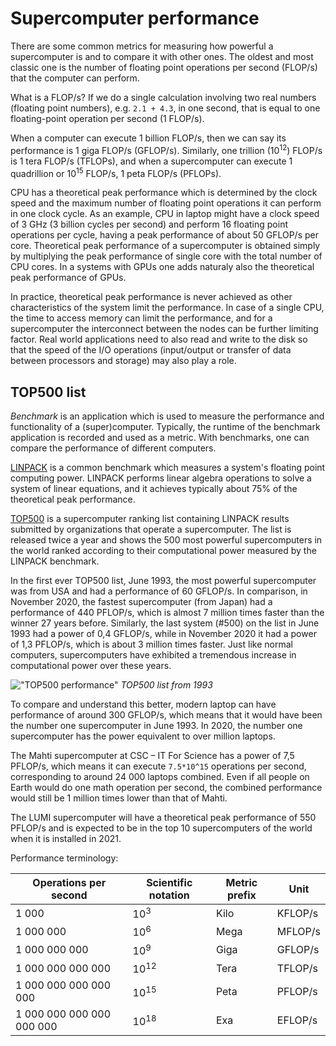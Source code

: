 # Supercomputer performance

There are some common metrics for measuring how powerful a
supercomputer is and to compare it with other ones. The oldest and
most classic one is the number of floating point operations per second
(FLOP/s) that the computer can perform.

What is a FLOP/s? If we do a single calculation involving two real numbers
(floating point numbers), e.g. `2.1 + 4.3`, in one second, that
is equal to one floating-point operation per second (1 FLOP/s).

When a computer can execute 1 billion FLOP/s, then we can say its
performance is 1 giga FLOP/s (GFLOP/s). Similarly, one trillion
(10<sup>12</sup>) FLOP/s is 1 tera FLOP/s (TFLOPs), and when a supercomputer can
execute 1 quadrillion or 10<sup>15</sup> FLOP/s, 1 peta FLOP/s (PFLOPs).

CPU has a theoretical peak performance which is determined by the
clock speed and the maximum number of floating point operations it can perform in one
clock cycle. As an example, CPU in laptop might have a clock speed of 3 GHz (3 billion cycles per
second) and perform 16 floating point operations per cycle, having a peak
performance of about 50 GFLOP/s per core. Theoretical peak performance
of a supercomputer is obtained simply by multiplying the peak
performance of single core with the total number of CPU
cores. In a systems with GPUs one adds naturaly also the theoretical
peak performance of GPUs.

In practice, theoretical peak performance is never achieved as other
characteristics of the system limit the performance. In case of a
single CPU, the time to access memory can limit the performance, and
for a supercomputer the interconnect between the nodes can be further
limiting factor. Real world applications need to also read and write
to the disk so that the speed of the I/O operations (input/output or transfer of
data between processors and storage) may also play a role.

## TOP500 list

_Benchmark_ is an application which is used to measure the performance
and functionality of a (super)computer. Typically, the runtime of the
benchmark application is recorded and used as a metric. 
With benchmarks, one can compare the performance of different computers.

[LINPACK](https://www.top500.org/project/linpack/) is a common
benchmark which measures a system's floating point computing 
power. LINPACK performs linear algebra operations to solve a system of
linear equations, and it achieves typically about 75% of the theoretical peak performance.

[TOP500](https://www.top500.org) is a supercomputer ranking list containing LINPACK results
submitted by organizations that operate a supercomputer. The list is released
twice a year and shows the 500 most powerful supercomputers in the world
ranked according to their computational power measured by the LINPACK benchmark.

In the first ever TOP500 list, June 1993, the most powerful supercomputer was from USA
and had a performance of 60 GFLOP/s. In comparison, in November 2020, the
fastest supercomputer (from Japan) had a performance of 440 PFLOP/s, which is
almost 7 million times faster than the winner 27 years
before. Similarly, the last system (#500) on the list in June 1993 had
a power of 0,4 GFLOP/s, while in November 2020 it had a power of 1,3 PFLOP/s, which is about 3
million times faster. Just like normal computers, supercomputers have
exhibited a tremendous increase in computational power over these years.

!["TOP500 performance"](./images/top_500.png)
*TOP500 list from 1993*

To compare and understand this better, modern laptop can have
performance of around 300 GFLOP/s, which means that it would have been
the number one supercomputer in June 1993. In 2020, the number one supercomputer has the
power equivalent to over million laptops.

The Mahti supercomputer at CSC – IT For Science has a power of 7,5 PFLOP/s,
which means it can execute `7.5*10^15` operations per second, corresponding to around 24 000
laptops combined. Even if all people on Earth would do one math
operation per second, the combined performance would still be 1 million times
lower than that of Mahti.

The LUMI supercomputer will have a theoretical peak performance of 550 PFLOP/s and
is expected to be in the top 10 supercomputers of the world when it is installed in 2021.

Performance terminology:

| Operations per second     | Scientific notation | Metric prefix | Unit    |
|---------------------------|---------------------|---------------|---------|
| 1 000                     |     10<sup>3</sup>  |  Kilo         | KFLOP/s |
| 1 000 000                 |     10<sup>6</sup>  |  Mega         | MFLOP/s |
| 1 000 000 000             |     10<sup>9</sup>  |  Giga         | GFLOP/s |
| 1 000 000 000 000         |     10<sup>12</sup> |  Tera         | TFLOP/s |
| 1 000 000 000 000 000     |     10<sup>15</sup> |  Peta         | PFLOP/s |
| 1 000 000 000 000 000 000 |     10<sup>18</sup> |  Exa          | EFLOP/s |

